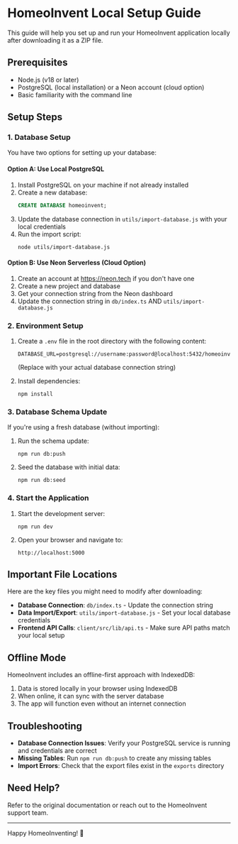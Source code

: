 # HomeoInvent Local Setup Guide

This guide will help you set up and run your HomeoInvent application locally after downloading it as a ZIP file.

## Prerequisites

- Node.js (v18 or later)
- PostgreSQL (local installation) or a Neon account (cloud option)
- Basic familiarity with the command line

## Setup Steps

### 1. Database Setup

You have two options for setting up your database:

#### Option A: Use Local PostgreSQL

1. Install PostgreSQL on your machine if not already installed
2. Create a new database:
   ```sql
   CREATE DATABASE homeoinvent;
   ```
3. Update the database connection in `utils/import-database.js` with your local credentials
4. Run the import script:
   ```
   node utils/import-database.js
   ```

#### Option B: Use Neon Serverless (Cloud Option)

1. Create an account at https://neon.tech if you don't have one
2. Create a new project and database
3. Get your connection string from the Neon dashboard
4. Update the connection string in `db/index.ts` AND `utils/import-database.js`

### 2. Environment Setup

1. Create a `.env` file in the root directory with the following content:
   ```
   DATABASE_URL=postgresql://username:password@localhost:5432/homeoinvent
   ```
   (Replace with your actual database connection string)

2. Install dependencies:
   ```
   npm install
   ```

### 3. Database Schema Update

If you're using a fresh database (without importing):

1. Run the schema update:
   ```
   npm run db:push
   ```

2. Seed the database with initial data:
   ```
   npm run db:seed
   ```

### 4. Start the Application

1. Start the development server:
   ```
   npm run dev
   ```

2. Open your browser and navigate to:
   ```
   http://localhost:5000
   ```

## Important File Locations

Here are the key files you might need to modify after downloading:

- **Database Connection**: `db/index.ts` - Update the connection string
- **Data Import/Export**: `utils/import-database.js` - Set your local database credentials
- **Frontend API Calls**: `client/src/lib/api.ts` - Make sure API paths match your local setup

## Offline Mode

HomeoInvent includes an offline-first approach with IndexedDB:

1. Data is stored locally in your browser using IndexedDB
2. When online, it can sync with the server database
3. The app will function even without an internet connection

## Troubleshooting

- **Database Connection Issues**: Verify your PostgreSQL service is running and credentials are correct
- **Missing Tables**: Run `npm run db:push` to create any missing tables
- **Import Errors**: Check that the export files exist in the `exports` directory

## Need Help?

Refer to the original documentation or reach out to the HomeoInvent support team.

---

Happy HomeoInventing! 🌿